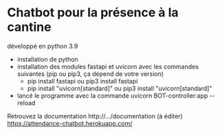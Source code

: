 # Chatbot pour la présence à la cantine
développé en python 3.9

* installation de python
* installation des modules fastapi et uvicorn avec les commandes suivantes (pip ou pip3, ça dépend de votre version)
  * pip install fastapi ou pip3 install fastapi
  * pip install "uvicorn[standard]" ou pip3 install "uvicorn[standard]"
* lancé le programme avec la commande uvicorn BOT-controller:app -- reload


Retrouvez la documentation http://.../documentation (à éditer)
https://attendance-chatbot.herokuapp.com/
